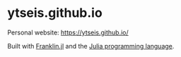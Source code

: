 # ytseis.github.io 

Personal website: https://ytseis.github.io/

Built with [Franklin.jl](https://github.com/tlienart/Franklin.jl) and the [Julia programming language](https://julialang.org).
